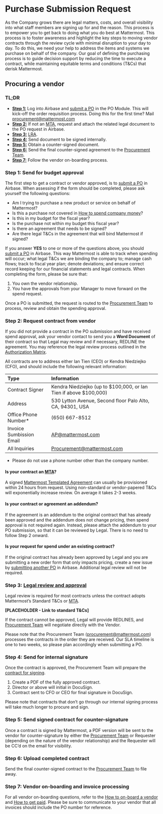 # Purchase Submission Request

As the Company grows there are legal matters, costs, and overall visibility into what staff members are signing up for and the reason. This process is to empower you to get back to doing what you do best at Mattermost. This process is to foster awareness and highlight the key steps to moving vendor contracts through the review cycle with minimal disruption to your day to day. To do this, we need your help to address the items and systems we purchase on behalf of the company. Our goal of defining the purchasing process is to guide decision support by reducing the time to execute a contract, while maintaining equitable terms and conditions \(T&Cs\) that derisk Mattermost.

## Procuring a vendor

### TL;DR


* [**Step 1:**](https://handbook.mattermost.com/company/how-to-guides-for-staff/how-to-purchase/how-to-procure-a-vendor-contract#step-1-send-for-budget-approval) Log into Airbase and [submit a PO](https://handbook.mattermost.com/operations/finance/purchasing/airbase/how-to-submit-a-purchase-order) in the PO Module. This will kick-off the order requisition process. Doing this for the first time? Mail procurement@mattermost.com 
* [**Step 2:**](https://handbook.mattermost.com/company/how-to-guides-for-staff/how-to-purchase/how-to-procure-a-vendor-contract#step-2-request-contract-from-vendor) If not an [MTA](https://handbook.mattermost.com/operations/finance/risk-management#mattermost-templated-agreement), request and attach the related legal document to the PO request in Airbase.
* [**Step 3:**](https://handbook.mattermost.com/company/how-to-guides-for-staff/how-to-purchase/how-to-procure-a-vendor-contract#step-3-legal-review-and-approval) [LRA](https://handbook.mattermost.com/operations/finance/risk-management#mattermost-templated-agreement).
* [**Step 4:**](https://handbook.mattermost.com/company/how-to-guides-for-staff/how-to-purchase/how-to-procure-a-vendor-contract#step-4-send-for-internal-signature) Send document to be signed internally.
* [**Step 5:**](https://handbook.mattermost.com/company/how-to-guides-for-staff/how-to-purchase/how-to-procure-a-vendor-contract#step-5-send-signed-contract-for-counter-signature) Obtain a counter-signed document.
* [**Step 6:**](https://handbook.mattermost.com/company/how-to-guides-for-staff/how-to-purchase/how-to-procure-a-vendor-contract#step-6-upload-completed-contract) Send the final counter-signed agreement to the [Procurement Team](mailto:procurement@mattermost.com).
* [**Step 7:**](https://handbook.mattermost.com/company/how-to-guides-for-staff/how-to-purchase/how-to-procure-a-vendor-contract#step-7-vendor-on-boarding-and-invoice-processing) Follow the vendor on-boarding process.

### Step 1: Send for budget approval

The first step to get a contract or vendor approved, is to [submit a PO](https://handbook.mattermost.com/operations/finance/purchasing/airbase/how-to-submit-a-purchase-order) in Airbase. When assessing if the form should be completed, please ask yourself the following questions:

* Am I trying to purchase a new product or service on behalf of Mattermost?
* Is this a purchase not covered in [How to spend company money](https://handbook.mattermost.com/company/how-to-guides-for-staff/how-to-spend-company-money)?
* Is this in my budget for the fiscal year?
* Is the purchase not within my budget this fiscal year?
* Is there an agreement that needs to be signed?
* Are there legal T&Cs in the agreement that will bind Mattermost if signed?

If you answer **YES** to one or more of the questions above, you should [submit a PO](https://handbook.mattermost.com/operations/finance/purchasing/airbase/how-to-submit-a-purchase-order) in Airbase. This way Mattermost is able to track when spending will occur; what legal T&Cs we are binding the company to; manage cash flows; track to fiscal year plan; denote deviations; and ensure correct record keeping for our financial statements and legal contracts. When completing the form, please be sure that:

1. You own the vendor relationship.
2. You have the approvals from your Manager to move forward on the spend request.

Once a PO is submitted, the request is routed to the [Procurement Team](mailto:procurement@mattermost.com) to process, review and obtain the spending approval.

### Step 2: Request contract from vendor

If you did not provide a contract in the PO submission and have received spend approval, ask your vendor contact to send you a **Word Document** of their contract so that Legal may review and if necessary, REDLINE the agreement. You may reference the legal review process outlined in the [Authorization Matrix](https://drive.google.com/a/mattermost.com/open?id=1fDIMiO0uydB_1zCUxZ4sGfSnBJ0P_49zbeQGgTqbYPI).

All contracts are to address either Ian Tien \(CEO\) or Kendra Niedziejko \(CFO\), and should include the following relevant information:

| Type | Information |
| :--- | :--- |
| Contract Signer | Kendra Niedziejko (up to $100,000, or Ian Tien if above $100,000) |
| Address | 530 Lytton Avenue, Second floor Palo Alto, CA, 94301, USA |
| Office Phone Number\* | \(650\) 667-8512 |
| Invoice Sumbission Email | AP@mattermost.com |
| All Inquiries | Procurement@mattermost.com |

* Please do not use a phone number other than the company number. 

#### Is your contract an [MTA](https://handbook.mattermost.com/operations/finance/risk-management#mattermost-templated-agreement)?

A signed [Mattermost Templated Agreement](https://handbook.mattermost.com/operations/finance/risk-management#mattermost-templated-agreement) can usually be provisioned within 24 hours from request. Using non-standard or vendor-papered T&Cs will exponentially increase review. On average it takes 2-3 weeks.

#### Is your contract or agreement an addendum?

If the agreement is an addendum to the original contract that has already been approved and the addendum does not change pricing, then spend approval is not required again. Instead, please attach the addendum to your PO submission, so that it can be reviewed by Legal. There is no need to follow Step 2 onward.

#### Is your request for spend under an existing contract?

If the original contract has already been approved by Legal and you are submitting a new order form that only impacts pricing, create a new issue by [submitting another PO](https://handbook.mattermost.com/operations/finance/purchasing/airbase/how-to-submit-a-purchase-order) in Airbase. Additional legal review will not be required.

### Step 3: [Legal review and approval](https://handbook.mattermost.com/operations/finance/risk-management#legal-review-and-approval-lra)

Legal review is required for most contracts unless the contract adopts Mattermost’s Standard T&Cs or [MTA](https://handbook.mattermost.com/operations/finance/risk-management#mattermost-templated-agreement).

**\[PLACEHOLDER - Link to standard T&Cs\]**

If the contract cannot be approved, Legal will provide REDLINES, and [Procurement Team](mailto:procurement@mattermost.com) will negotiate directly with the Vendor.

Please note that the Procurement Team (procurement@mattermost.com) processes the contracts in the order they are received. Our SLA timeline is one to two weeks, so please plan accordingly when submitting a PO.

### Step 4: Send for internal signature

Once the contract is approved, the Procurement Team will prepare the [contract for signing](https://handbook.mattermost.com/operations/operations/company-agreements).

1. Create a PDF of the fully approved contract.
2. Director or above will initial in DocuSign.
3. Contract sent to CFO or CEO for final signature in DocuSign.

Please note that contracts that don’t go through our internal signing process will take much longer to procure and sign.

### Step 5: Send signed contract for counter-signature

Once a contract is signed by Mattermost, a PDF version will be sent to the vendor for counter-signature by either the [Procurement Team](mailto:procurement@mattermost.com) or Requester (depending on the nature of the vendor relationship) and the Requester will be CC’d on the email for visibility.

### Step 6: Upload completed contract

Send the final counter-signed contract to the [Procurement Team](mailto:procurement@mattermost.com) to file away.

### Step 7: Vendor on-boarding and invoice processing

For all vendor on-boarding questions, refer to the [How to on-board a vendor](https://handbook.mattermost.com/operations/finance/spending-company-money/procurement/how-to-on-board-as-a-vendor) and [How to get paid](https://handbook.mattermost.com/company/how-to-guides-for-staff/how-to-get-paid). Please be sure to communicate to your vendor that all invoices should include the PO number for reference.
